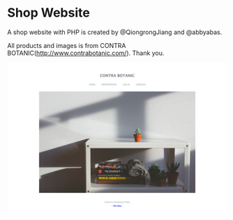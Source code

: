 # Shop Website

A shop website with PHP is created by @QiongrongJiang and @abbyabas.

All products and images is from CONTRA BOTANIC(http://www.contrabotanic.com/). Thank you.

![Screenshot of shop website](screenshot.png)
